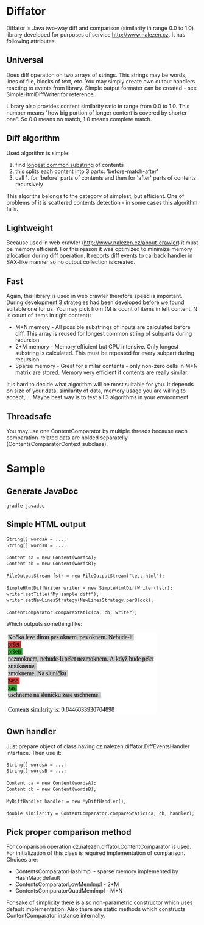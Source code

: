 Diffator
========

Diffator is Java two-way diff and comparison (similarity in range 0.0 to 1.0) library developed for purposes of service <http://www.nalezen.cz>. It has following attributes.

Universal
---------

Does diff operation on two arrays of strings. This strings may be words, lines of file, blocks of text, etc. You may simply create own output handlers reacting to events from library. Simple output formater can be created - see SimpleHtmlDiffWriter for reference.

Library also provides content similarity ratio in range from 0.0 to 1.0. This number means "how big portion of longer content is covered by shorter one". So 0.0 means no match, 1.0 means complete match.

Diff algorithm
--------------

Used algorithm is simple:

1.  find [longest common substring](<http://en.wikibooks.org/w/index.php?title=Algorithm_Implementation/Strings/Longest_common_substring&stable=1>) of contents
2.  this splits each content into 3 parts: 'before-match-after'
3.  call 1. for 'before' parts of contents and then for 'after' parts of contents recursively

This algoriths belongs to the category of simplest, but efficient. One of problems of it is scattered contents detection - in some cases this algorithm fails.

Lightweight
-----------

Because used in web crawler (<http://www.nalezen.cz/about-crawler>) it must be memory efficient. For this reason it was optimized to minimize memory allocation during diff operation. It reports diff events to callback handler in SAX-like manner so no output collection is created.

Fast
----

Again, this library is used in web crawler therefore speed is important. During development 3 strategies had been developed before we found suitable one for us. You may pick from (M is count of items in left content, N is count of items in right content):
*  M*N memory - All possible substrings of inputs are calculated before diff. This array is reused for longest common string of subparts during recursion.
*  2*M memory - Memory efficient but CPU intensive. Only longest substring is calculated. This must be repeated for every subpart during recursion.
*  Sparse memory - Great for similar contents - only non-zero cells in M*N matrix are stored. Memory very efficient if contents are really similar.

It is hard to decide what algorithm will be most suitable for you. It depends on size of your data, similarity of data, memory usage you are willing to accept, ... Maybe best way is to test all 3 algorithms in your environment.

Threadsafe
----------

You may use one ContentComparator by multiple threads because each comparation-related data are holded separatelly (ContentsComparatorContext subclass).

Sample
============

Generate JavaDoc
----------------

    gradle javadoc


Simple HTML output
------------------

    String[] wordsA = ...;
    String[] wordsB = ...;
    
    Content ca = new Content(wordsA);
    Content cb = new Content(wordsB);
    		
    FileOutputStream fstr = new FileOutputStream("test.html");
    		
    SimpleHtmlDiffWriter writer = new SimpleHtmlDiffWriter(fstr);
    writer.setTitle("My sample diff");
    writer.setNewLinesStrategy(NewLinesStrategy.perBlock);
    		
    ContentComparator.compareStatic(ca, cb, writer);
    
Which outputs something like:

![Sample output](/output.png "Sample output")

Own handler
-----------

Just prepare object of class having cz.nalezen.diffator.DiffEventsHandler interface. Then use it:

    String[] wordsA = ...;
    String[] wordsB = ...;
    
    Content ca = new Content(wordsA);
    Content cb = new Content(wordsB);
    
    MyDiffHandler handler = new MyDiffHandler();

    double similarity = ContentComparator.compareStatic(ca, cb, handler);

Pick proper comparison method
-----------------------------

For comparison operation cz.nalezen.diffator.ContentComparator is used. For initialization of this class is required implementation of comparison. Choices are:

*  ContentsComparatorHashImpl - sparse memory implemented by HashMap; default
*  ContentsComparatorLowMemImpl - 2*M
*  ContentsComparatorQuadMemImpl - M*N

For sake of simplicity there is also non-parametric constructor which uses default implementation. Also there are static methods which constructs ContentComparator instance internally.
